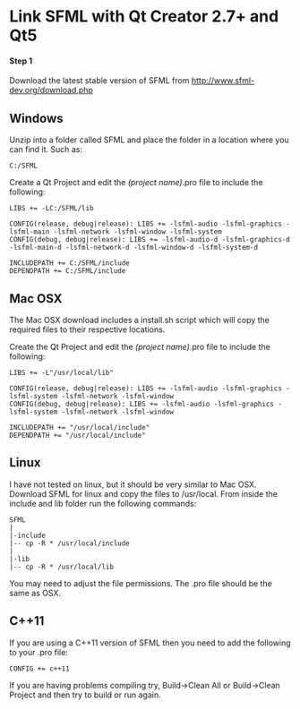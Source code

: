 # Link SFML with Qt Creator 2.7+ and Qt5
#### Step 1
Download the latest stable version of SFML from http://www.sfml-dev.org/download.php

## Windows
Unzip into a folder called SFML and place the folder in a location where you can find it. Such as:

~~~
C:/SFML
~~~

Create a Qt Project and edit the _(project name)_.pro file to include the following:

~~~
LIBS += -LC:/SFML/lib

CONFIG(release, debug|release): LIBS += -lsfml-audio -lsfml-graphics -lsfml-main -lsfml-network -lsfml-window -lsfml-system
CONFIG(debug, debug|release): LIBS += -lsfml-audio-d -lsfml-graphics-d -lsfml-main-d -lsfml-network-d -lsfml-window-d -lsfml-system-d

INCLUDEPATH += C:/SFML/include
DEPENDPATH += C:/SFML/include
~~~

## Mac OSX
The Mac OSX download includes a install.sh script which will copy the required files to their respective locations.

Create the Qt Project and edit the _(project name)_.pro file to include the following:

~~~
LIBS += -L"/usr/local/lib"

CONFIG(release, debug|release): LIBS += -lsfml-audio -lsfml-graphics -lsfml-system -lsfml-network -lsfml-window
CONFIG(debug, debug|release): LIBS += -lsfml-audio -lsfml-graphics -lsfml-system -lsfml-network -lsfml-window

INCLUDEPATH += "/usr/local/include"
DEPENDPATH += "/usr/local/include"
~~~

## Linux
I have not tested on linux, but it should be very similar to Mac OSX.  Download SFML for linux and copy the files to /usr/local.  From inside the include and lib folder run the following commands:
~~~
SFML
|
|-include
|-- cp -R * /usr/local/include
|
|-lib
|-- cp -R * /usr/local/lib
~~~

You may need to adjust the file permissions.  The .pro file should be the same as OSX.

## C++11
If you are using a C++11 version of SFML then you need to add the following to your .pro file:

~~~
CONFIG += c++11
~~~

If you are having problems compiling try, Build->Clean All or Build->Clean Project and then try to build or run again.
